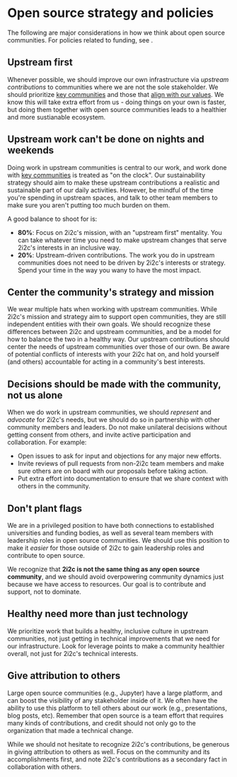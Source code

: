 # Open source strategy and policies

The following are major considerations in how we think about open source communities.
For policies related to funding, see [](funding.md).

## Upstream first

Whenever possible, we should improve our own infrastructure via _upstream contributions_ to communities where we are not the sole stakeholder.
We should prioritize [key communities](key-communities.md) and those that [align with our values](organization:values).
We know this will take extra effort from us - doing things on your own is faster, but doing them together with open source communities leads to a healthier and more sustianable ecosystem.

## Upstream work can't be done on nights and weekends

Doing work in upstream communities is central to our work, and work done with [key communities](key-communities.md) is treated as "on the clock".
Our sustainability strategy should aim to make these upstream contributions a realistic and sustainable part of our daily activities.
However, be mindful of the time you're spending in upstream spaces, and talk to other team members to make sure you aren't putting too much burden on them.

A good balance to shoot for is:

- **80%**: Focus on 2i2c's mission, with an "upstream first" mentality. You can take whatever time you need to make upstream changes that serve 2i2c's interests in an inclusive way.
- **20%**: Upstream-driven contributions. The work you do in upstream communities does not need to be driven by 2i2c's interests or strategy. Spend your time in the way you wany to have the most impact.

## Center the community's strategy and mission

We wear multiple hats when working with upstream communities.
While 2i2c's mission and strategy aim to support open communities, they are still independent entities with their own goals.
We should recognize these differences between 2i2c and upstream communities, and be a model for how to balance the two in a healthy way.
Our upstream contributions should center the needs of upstream communities over those of our own.
Be aware of potential conflicts of interests with your 2i2c hat on, and hold yourself (and others) accountable for acting in a community's best interests.

## Decisions should be made with the community, not us alone

When we do work in upstream communities, we should _represent_ and _advocate_ for 2i2c's needs, but we should do so in partnership with other community members and leaders.
Do not make unilateral decisions without getting consent from others, and invite active participation and collaboration.
For example:

- Open issues to ask for input and objections for any major new efforts.
- Invite reviews of pull requests from non-2i2c team members and make sure others are on board with our proposals before taking action.
- Put extra effort into documentation to ensure that we share context with others in the community.

## Don't plant flags

We are in a privileged position to have both connections to established universities and funding bodies, as well as several team members with leadership roles in open source communities.
We should use this position to make it _easier_ for those outside of 2i2c to gain leadership roles and contribute to open source.

We recognize that **2i2c is not the same thing as any open source community**, and we should avoid overpowering community dynamics just because we have access to resources.
Our goal is to contribute and support, not to dominate.

## Healthy need more than just technology

We prioritize work that builds a healthy, inclusive culture in upstream communities, not just getting in technical improvements that we need for our infrastructure.
Look for leverage points to make a community healthier overall, not just for 2i2c's technical interests.

## Give attribution to others

Large open source communities (e.g., Jupyter) have a large platform, and can boost the visibility of any stakeholder inside of it.
We often have the ability to use this platform to tell others about our work (e.g., presentations, blog posts, etc).
Remember that open source is a team effort that requires many kinds of contributions, and credit should not only go to the organization that made a technical change.

While we should not hesitate to recognize 2i2c's contributions, be generous in giving attribution to others as well.
Focus on the community and its accomplishments first, and note 2i2c's contributions as a secondary fact in collaboration with others.
